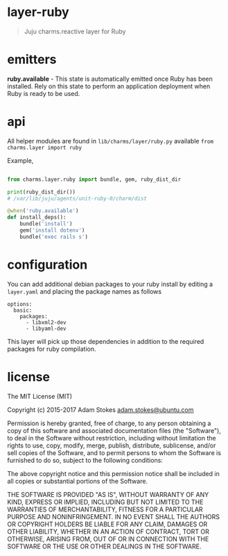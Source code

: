# layer-ruby
> Juju charms.reactive layer for Ruby

# emitters

**ruby.available** - This state is automatically emitted once Ruby has been
installed. Rely on this state to perform an application deployment when Ruby
is ready to be used.

# api

All helper modules are found in `lib/charms/layer/ruby.py` available `from charms.layer import ruby`

Example,

```python

from charms.layer.ruby import bundle, gem, ruby_dist_dir

print(ruby_dist_dir())
# /var/lib/juju/agents/unit-ruby-0/charm/dist

@when('ruby.available')
def install_deps():
    bundle('install')
    gem('install dotenv')
    bundle('exec rails s')

```

# configuration

You can add additional debian packages to your ruby install by editing a
`layer.yaml` and placing the package names as follows

```
options:
  basic:
    packages:
      - libxml2-dev
      - libyaml-dev
```

This layer will pick up those dependencies in addition to the required packages
for ruby compilation.

# license

The MIT License (MIT)

Copyright (c) 2015-2017 Adam Stokes <adam.stokes@ubuntu.com>

Permission is hereby granted, free of charge, to any person obtaining a copy
of this software and associated documentation files (the "Software"), to deal
in the Software without restriction, including without limitation the rights
to use, copy, modify, merge, publish, distribute, sublicense, and/or sell
copies of the Software, and to permit persons to whom the Software is
furnished to do so, subject to the following conditions:

The above copyright notice and this permission notice shall be included in
all copies or substantial portions of the Software.

THE SOFTWARE IS PROVIDED "AS IS", WITHOUT WARRANTY OF ANY KIND, EXPRESS OR
IMPLIED, INCLUDING BUT NOT LIMITED TO THE WARRANTIES OF MERCHANTABILITY,
FITNESS FOR A PARTICULAR PURPOSE AND NONINFRINGEMENT. IN NO EVENT SHALL THE
AUTHORS OR COPYRIGHT HOLDERS BE LIABLE FOR ANY CLAIM, DAMAGES OR OTHER
LIABILITY, WHETHER IN AN ACTION OF CONTRACT, TORT OR OTHERWISE, ARISING FROM,
OUT OF OR IN CONNECTION WITH THE SOFTWARE OR THE USE OR OTHER DEALINGS IN
THE SOFTWARE.
